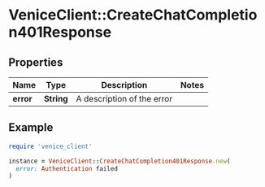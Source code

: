 # VeniceClient::CreateChatCompletion401Response

## Properties

| Name | Type | Description | Notes |
| ---- | ---- | ----------- | ----- |
| **error** | **String** | A description of the error |  |

## Example

```ruby
require 'venice_client'

instance = VeniceClient::CreateChatCompletion401Response.new(
  error: Authentication failed
)
```

